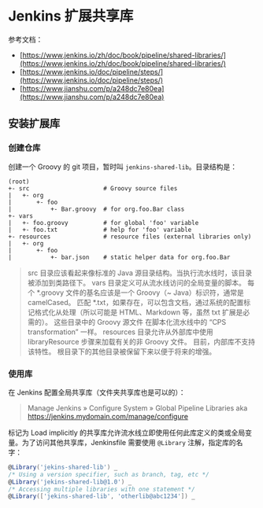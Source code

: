 
# Jenkins 扩展共享库
参考文档：

- [https://www.jenkins.io/zh/doc/book/pipeline/shared-libraries/](https://www.jenkins.io/zh/doc/book/pipeline/shared-libraries/)
- [https://www.jenkins.io/doc/pipeline/steps/](https://www.jenkins.io/doc/pipeline/steps/)
- [https://www.jianshu.com/p/a248dc7e80ea](https://www.jianshu.com/p/a248dc7e80ea)

## 安装扩展库

### 创建仓库
创建一个 Groovy 的 git 项目，暂时叫 `jenkins-shared-lib`。目录结构是：
```
(root)
+- src                     # Groovy source files
|   +- org
|       +- foo
|           +- Bar.groovy  # for org.foo.Bar class
+- vars
|   +- foo.groovy          # for global 'foo' variable
|   +- foo.txt             # help for 'foo' variable
+- resources               # resource files (external libraries only)
|   +- org
|       +- foo
|           +- bar.json    # static helper data for org.foo.Bar
```
> src 目录应该看起来像标准的 Java 源目录结构。当执行流水线时，该目录被添加到类路径下。
> vars 目录定义可从流水线访问的全局变量的脚本。 每个 *.groovy 文件的基名应该是一个 Groovy（~ Java）标识符，通常是 camelCased。 匹配 *.txt，如果存在，可以包含文档，通过系统的配置标记格式化从处理（所以可能是 HTML、Markdown 等，虽然 txt 扩展是必需的）。
> 这些目录中的 Groovy 源文件 在脚本化流水线中的 “CPS transformation” 一样。
> resources 目录允许从外部库中使用 libraryResource 步骤来加载有关的非 Groovy 文件。 目前，内部库不支持该特性。
> 根目录下的其他目录被保留下来以便于将来的增强。


### 使用库
在 Jenkins 配置全局共享库（文件夹共享库也是可以的）：
> Manage Jenkins » Configure System » Global Pipeline Libraries
> aka https://jenkins.mydomain.com/manage/configure

标记为 Load implicitly 的共享库允许流水线立即使用任何此库定义的类或全局变量。为了访问其他共享库，Jenkinsfile 需要使用 `@Library` 注解，指定库的名字：
```groovy
@Library('jekins-shared-lib') _
/* Using a version specifier, such as branch, tag, etc */
@Library('jekins-shared-lib@1.0') _
/* Accessing multiple libraries with one statement */
@Library(['jekins-shared-lib', 'otherlib@abc1234']) _
```


